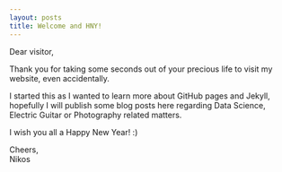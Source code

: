 ```yaml
---
layout: posts
title: Welcome and HNY!
---
```

Dear visitor,

Thank you for taking some seconds out of your precious life to visit my website, even accidentally.  

I started this as I wanted to learn more about GitHub pages and Jekyll, hopefully I will publish some blog posts here regarding Data Science, Electric Guitar or Photography related matters. 

I wish you all a Happy New Year! :)

Cheers,  
Nikos